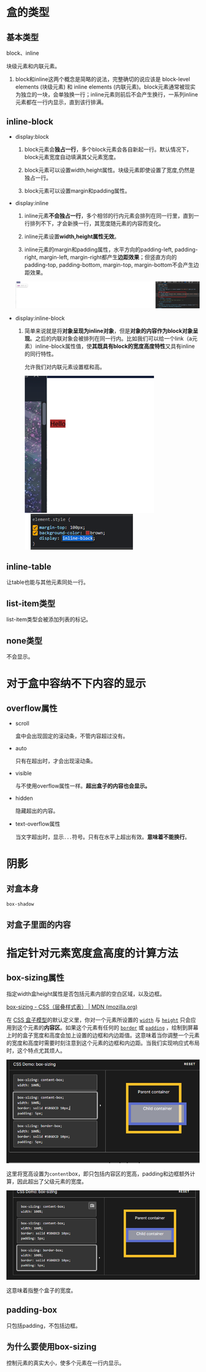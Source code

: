 # 盒的类型

## 基本类型

block、inline

块级元素和内联元素。

1. block和inline这两个概念是简略的说法，完整确切的说应该是 block-level elements (块级元素) 和 inline elements (内联元素)。block元素通常被现实为独立的一块，会单独换一行；inline元素则前后不会产生换行，一系列inline元素都在一行内显示，直到该行排满。

## inline-block

- display:block

  1. block元素会**独占一行**，多个block元素会各自新起一行。默认情况下，block元素宽度自动填满其父元素宽度。

  1. block元素可以设置width,height属性。块级元素即使设置了宽度,仍然是独占一行。

  1. block元素可以设置margin和padding属性。

- display:inline

  1. inline元素**不会独占一行**，多个相邻的行内元素会排列在同一行里，直到一行排列不下，才会新换一行，其宽度随元素的内容而变化。

  2. inline元素设置**width,height属性无效**。
  3. inline元素的margin和padding属性，水平方向的padding-left, padding-right, margin-left, margin-right都产生**边距效果**；但竖直方向的padding-top, padding-bottom, margin-top, margin-bottom不会产生边距效果。

  ![image-20221204184108757](assets/image-20221204184108757.png)

- display:inline-block

  1. 简单来说就是将**对象呈现为inline对象**，但是**对象的内容作为block对象呈现**。之后的内联对象会被排列在同一行内。比如我们可以给一个link（a元素）inline-block属性值，使**其既具有block的宽度高度特性**又具有inline的同行特性。

     允许我们对内联元素设置框和高。

     ![image-20221204184338145](assets/image-20221204184338145.png)![image-20221204184357177](assets/image-20221204184357177.png)

## inline-table

让table也能与其他元素同处一行。

## list-item类型

list-item类型会被添加列表的标记。

## none类型

不会显示。



# 对于盒中容纳不下内容的显示

## overflow属性

- scroll

  盒中会出现固定的滚动条，不管内容超过没有。

- auto

  只有在超出时，才会出现滚动条。

- visible

  与不使用overflow属性一样。**超出盒子的内容也会显示。**

- hidden

  隐藏超出的内容。

- text-overflow属性

  当文字超出时，显示`...`符号。只有在水平上超出有效。**意味着不能换行**。

# 阴影

## 对盒本身

`box-shadow`

## 对盒子里面的内容



# 指定针对元素宽度盒高度的计算方法

## box-sizing属性

指定width盒height属性是否包括元素内部的空白区域，以及边框。

[box-sizing - CSS（层叠样式表） | MDN (mozilla.org)](https://developer.mozilla.org/zh-CN/docs/Web/CSS/box-sizing)

在 [CSS 盒子模型](https://developer.mozilla.org/zh-CN/docs/Web/CSS/CSS_Box_Model/Introduction_to_the_CSS_box_model)的默认定义里，你对一个元素所设置的 [`width`](https://developer.mozilla.org/zh-CN/docs/Web/CSS/width) 与 [`height`](https://developer.mozilla.org/zh-CN/docs/Web/CSS/height) 只会应用到这个元素的**内容区**。如果这个元素有任何的 [`border`](https://developer.mozilla.org/zh-CN/docs/Web/CSS/border) 或 [`padding`](https://developer.mozilla.org/zh-CN/docs/Web/CSS/padding) ，绘制到屏幕上时的盒子宽度和高度会加上设置的边框和内边距值。这意味着当你调整一个元素的宽度和高度时需要时刻注意到这个元素的边框和内边距。当我们实现响应式布局时，这个特点尤其烦人。

![image-20221204185724653](assets/image-20221204185724653.png)

这里将宽高设置为`content`box，即只包括内容区的宽高，padding和边框额外计算，因此超出了父级元素的宽度。

![image-20221204185827659](assets/image-20221204185827659.png)

这意味着指整个盒子的宽度。

## padding-box

只包括padding，不包括边框。

## 为什么要使用box-sizing

控制元素的真实大小，使多个元素在一行内显示。

